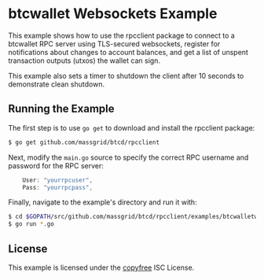btcwallet Websockets Example
============================

This example shows how to use the rpcclient package to connect to a btcwallet
RPC server using TLS-secured websockets, register for notifications about
changes to account balances, and get a list of unspent transaction outputs
(utxos) the wallet can sign.

This example also sets a timer to shutdown the client after 10 seconds to
demonstrate clean shutdown.

## Running the Example

The first step is to use `go get` to download and install the rpcclient package:

```bash
$ go get github.com/massgrid/btcd/rpcclient
```

Next, modify the `main.go` source to specify the correct RPC username and
password for the RPC server:

```Go
	User: "yourrpcuser",
	Pass: "yourrpcpass",
```

Finally, navigate to the example's directory and run it with:

```bash
$ cd $GOPATH/src/github.com/massgrid/btcd/rpcclient/examples/btcwalletwebsockets
$ go run *.go
```

## License

This example is licensed under the [copyfree](http://copyfree.org) ISC License.
